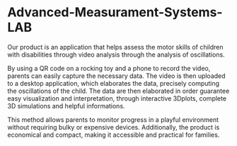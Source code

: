# Advanced-Measurament-Systems-LAB
Our product is an application that helps assess the motor skills of children with disabilities through video analysis through the analysis of oscillations.

By using a QR code on a rocking toy and a phone to record the video, parents can easily capture the necessary data. The video is then uploaded to a desktop application, which elaborates the data, precisely computing the oscillations of the child. The data are then elaborated in order guarantee easy visualization and interpretation, through interactive 3Dplots, complete 3D simulations and helpful informations.

This method allows parents to monitor progress in a playful environment without requiring bulky or expensive devices.
Additionally, the product is economical and compact, making it accessible and practical for families.

